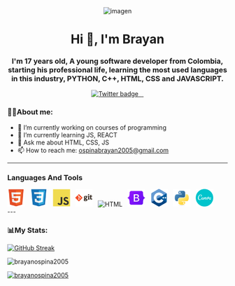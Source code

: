 <div id="header" align="center">
    <img src="https://media.giphy.com/media/bGgsc5mWoryfgKBx1u/giphy.gif" alt="imagen" width="200">
    <h1 align="center">Hi 👋, I'm Brayan </h1>
    <h3 align="center">I'm 17 years old, A young software developer from Colombia, starting his professional life, learning the most used languages in this industry, PYTHON, C++, HTML, CSS and JAVASCRIPT.</h3>
    <a href="https://twitter.com/BrayanospinaMa1">
        <img src="https://img.shields.io/twitter/follow/BrayanospinaMa1?color=blue&logo=Twitter&style=for-the-badge" alt="Twitter badge">
    </a>
    <a href="https://www.linkedin.com/in/brayan-ospina-8bb472243?lipi=urn%3Ali%3Apage%3Ad_flagship3_profile_view_base_contact_details%3BCiQh3dQyRfuzUgVCdDvVLw%3D%3D">
        <img src="https://img.shields.io/badge/LinkedIn-0077B5?style=for-the-badge&logo=linkedin&logoColor=white" alt="">
    </a>
    <a href="https://l.instagram.com/?u=https%3A%2F%2Flinktr.ee%2Fbrayancode&e=ATPWGCsJNpaad4lIELdIdHz7DlYRKV0rUm0BMy2YlXH4MQH_IgcQbdYD8PVMXj40H7mdjzX_sQtkRo06V6fLXzk&s=1">
        <img src="https://img.shields.io/badge/linktree-39E09B?style=for-the-badge&logo=linktree&logoColor=white" alt="">
    </a>
    <a href="https://t.co/VBNNTjtw3F">
        <img src="https://img.shields.io/badge/Instagram-E4405F?style=for-the-badge&logo=instagram&logoColor=white" alt="">
    </a>
</div>

### 👨‍💻About me:

- 🔭 I’m currently working on courses of programming
- 🌱 I’m currently learning JS, REACT
- 💬 Ask me about HTML, CSS, JS
- 📫 How to reach me: ospinabrayan2005@gmail.com

---
<div align="left">
    <h3>Languages And Tools</h3>
            <img src="https://github.com/devicons/devicon/blob/master/icons/html5/html5-original.svg" alt="HTML" title="HTML 5" width="40px" height="40px" /> &nbsp;
            <img src="https://github.com/devicons/devicon/blob/master/icons/css3/css3-original.svg" alt="css" title="css" width="40px" height="40px" /> &nbsp;
            <img src="https://github.com/devicons/devicon/blob/master/icons/javascript/javascript-original.svg" alt="js" title="js" width="40px" height="40px" /> &nbsp;
            <img src="https://github.com/devicons/devicon/blob/master/icons/git/git-original-wordmark.svg" alt="git" title="git" width="40px" height="40px" /> &nbsp;
            <img src="https://cdn.icon-icons.com/icons2/2429/PNG/512/github_logo_icon_147285.png" alt="HTML" title="github" width="40px" height="40px" /> &nbsp;
            <img src="https://github.com/devicons/devicon/blob/master/icons/bootstrap/bootstrap-original.svg" alt="bootsrap" title="HTML 5" width="40px" height="40px" /> &nbsp;
            <img src="https://github.com/devicons/devicon/blob/master/icons/cplusplus/cplusplus-original.svg" alt="c++" title="HTML 5" width="40px" height="40px" /> &nbsp;
            <img src="https://github.com/devicons/devicon/blob/master/icons/python/python-original.svg" alt="" title="HTML 5" width="40px" height="40px" /> &nbsp;
            <img src="https://github.com/devicons/devicon/blob/master/icons/canva/canva-original.svg" alt="" title="HTML 5" width="40px" height="40px" /> &nbsp;
</div>
---

### 📊My Stats:

[![GitHub Streak](http://github-readme-streak-stats.herokuapp.com?user=brayanospina2005&theme=blueberry_duo)](https://git.io/streak-stats)

![brayanospina2005](https://github-readme-stats.vercel.app/api?username=brayanospina2005&show_icons=true&theme=blueberry)

[![brayanospina2005](https://github-readme-stats.vercel.app/api/top-langs/?username=brayanospina2005&theme=blueberry)](https://github.com/anuraghazra/github-readme-stats)

